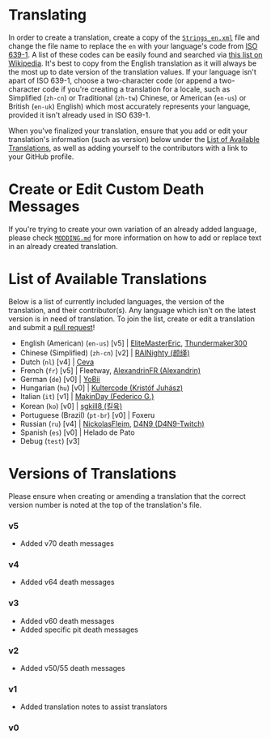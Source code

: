 # Translating
In order to create a translation, create a copy of the [`Strings_en.xml`](https://github.com/EliteMasterEric/Coroner/blob/master/LanguageData/Strings_en.xml) file and change the file name to replace the `en` with your language's code from [ISO 639-1](https://www.iso.org/iso-639-language-code). A list of these codes can be easily found and searched via [this list on Wikipedia](https://en.wikipedia.org/wiki/List_of_ISO_639_language_codes). It's best to copy from the English translation as it will always be the most up to date version of the translation values. If your language isn't apart of ISO 639-1, choose a two-character code (or append a two-character code if you're creating a translation for a locale, such as Simplified (`zh-cn`) or Traditional (`zh-tw`) Chinese, or American (`en-us`) or British (`en-uk`) English) which most accurately represents your language, provided it isn't already used in ISO 639-1.

When you've finalized your translation, ensure that you add or edit your translation's information (such as version) below under the [List of Available Translations](https://github.com/EliteMasterEric/Coroner/blob/master/TRANSLATING.md#list-of-available-translations), as well as adding yourself to the contributors with a link to your GitHub profile.

# Create or Edit Custom Death Messages
If you're trying to create your own variation of an already added language, please check [`MODDING.md`]("https://github.com/EliteMasterEric/Coroner/blob/master/MODDING.md#adding-or-replacing-language-strings") for more information on how to add or replace text in an already created translation.

# List of Available Translations
Below is a list of currently included languages, the version of the translation, and their contributor(s). Any language which isn't on the latest version is in need of translation. To join the list, create or edit a translation and submit a [pull request](https://github.com/EliteMasterEric/Coroner/pulls)!

- English (American) (`en-us`) [v5] | [EliteMasterEric](https://github.com/EliteMasterEric), [Thundermaker300](https://github.com/Thundermaker300/Coroner)
- Chinese (Simplified) (`zh-cn`) [v2] | [RAINighty (颜绎)](https://github.com/RAINighty)
- Dutch (`nl`) [v4] | [Ceva](https://twitter.com/cevaskullderg)
- French (`fr`) [v5] | Fleetway, [AlexandrinFR (Alexandrin)](https://github.com/AlexandrinFR)
- German (`de`) [v0] | [YoBii](https://github.com/YoBii)
- Hungarian (`hu`) [v0] | [Kultercode (Kristóf Juhász)](https://github.com/Kultercode)
- Italian (`it`) [v1] | [MakinDay (Federico G.)](https://github.com/MakinDay)
- Korean (`ko`) [v0] | [sgkill8 (킬육)](https://github.com/sgkill6)
- Portuguese (Brazil) (`pt-br`) [v0] | Foxeru
- Russian (`ru`) [v4] | [NickolasFleim](https://github.com/NickolasFleim), [D4N9 (D4N9-Twitch)](https://github.com/D4N9-Twitch)
- Spanish (`es`) [v0] | Helado de Pato
- Debug (`test`) [v3]

# Versions of Translations
Please ensure when creating or amending a translation that the correct version number is noted at the top of the translation's file.
### v5
- Added v70 death messages
### v4
- Added v64 death messages
### v3
- Added v60 death messages
- Added specific pit death messages
### v2
- Added v50/55 death messages
### v1
- Added translation notes to assist translators
### v0
